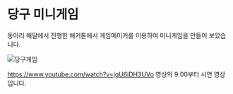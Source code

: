 당구 미니게임
============

동아리 해달에서 진행한 해커톤에서 게임메이커를 이용하여 미니게임을 만들어 보았습니다.

![당구게임](https://user-images.githubusercontent.com/45058359/70256821-82982e00-17cc-11ea-89dc-791af1ddbd57.JPG)


<https://www.youtube.com/watch?v=jgU6iDH3UVo>
영상의 9:00부터 시연 영상입니다.
